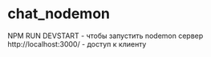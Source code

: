 # chat_nodemon

NPM RUN DEVSTART - чтобы запустить nodemon сервер
http://localhost:3000/ - доступ к клиенту